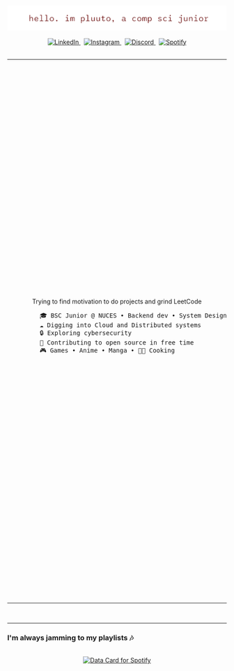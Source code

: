 ![Greetings](./assets/greeting.png)

<div align="center">
<a href="https://www.linkedin.com/in/asher-siddique-25633b139/">
  <img src="https://img.shields.io/badge/LinkedIn-0077B5?style=for-the-badge&logo=linkedin&logoColor=white" alt="LinkedIn">
</a>&nbsp;
<a href="https://www.instagram.com/asheeerrrrrr/">
  <img src="https://img.shields.io/badge/Instagram-E4405F?style=for-the-badge&logo=instagram&logoColor=white" alt="Instagram">
</a>&nbsp;
<a href="https://discordapp.com/users/854772660596899860">
  <img src="https://img.shields.io/badge/Discord-5865F2?style=for-the-badge&logo=discord&logoColor=white" alt="Discord">
</a>&nbsp;
<a href="https://open.spotify.com/user/55cgfk304ony06pjjk21txto3?si=16d0c796acbd454d">
  <img src="https://img.shields.io/badge/Spotify-1ED760?&style=for-the-badge&logo=spotify&logoColor=white" alt="Spotify">
</a>
</div>

<br/>

<table width="100%">
  <tr>
    <td width="50%">
      <p align="center">
        Trying to find motivation to do projects and grind LeetCode &nbsp;
        <br/>
        <pre>
        🎓 BSC Junior @ NUCES • Backend dev • System Design
        ☁ Digging into Cloud and Distributed systems
        🔒 Exploring cybersecurity
        🤝 Contributing to open source in free time
        🎮 Games • Anime • Manga • 👨‍🍳 Cooking
        </pre>
      </p>
    </td>
    <td width="50%">
      I like working with
      <br/>
      <div align="center">
        <img alt="Static Badge" src="https://img.shields.io/badge/node.js-2c384a?style=flat-square&logo=nodedotjs&logoColor=ffffff">
        <img alt="Static Badge" src="https://img.shields.io/badge/mysql-2c384a?style=flat-square&logo=mysql&logoColor=ffffff">
        <img alt="Static Badge" src="https://img.shields.io/badge/mongoDB-2c384a?style=flat-square&logo=mongodb&logoColor=ffffff">
        <img alt="Static Badge" src="https://img.shields.io/badge/express-2c384a?style=flat-square&logo=express&logoColor=ffffff">
        <img alt="Static Badge" src="https://img.shields.io/badge/spring_boot-2c384a?style=flat-square&logo=springboot&logoColor=ffffff">
        <img alt="Static Badge" src="https://img.shields.io/badge/jasmine-2c384a?style=flat-square&logo=jasmine&logoColor=ffffff">
        <img alt="Static Badge" src="https://img.shields.io/badge/postman-2c384a?style=flat-square&logo=postman&logoColor=ffffff">
        <img alt="Static Badge" src="https://img.shields.io/badge/npm-2c384a?style=flat-square&logo=npm&logoColor=ffffff">
        <img alt="Static Badge" src="https://img.shields.io/badge/maven-2c384a?style=flat-square&logo=maven&logoColor=ffffff">
        <img alt="Static Badge" src="https://img.shields.io/badge/bash-2c384a?style=flat-square&logo=gnubash&logoColor=ffffff">
        <img alt="Static Badge" src="https://img.shields.io/badge/ubuntu-2c384a?style=flat-square&logo=ubuntu&logoColor=ffffff">
        <img alt="Static Badge" src="https://img.shields.io/badge/git-2c384a?style=flat-square&logo=git&logoColor=ffffff">
      </div>
      <br/>
      and plan to explore
      <br/>
      <div align="center">
        <img alt="Static Badge" src="https://img.shields.io/badge/go-2c384a?style=flat-square&logo=go&logoColor=ffffff">
        <img alt="Static Badge" src="https://img.shields.io/badge/arch-2c384a?style=flat-square&logo=archlinux&logoColor=ffffff">
        <img alt="Static Badge" src="https://img.shields.io/badge/aws-2c384a?style=flat-square&logo=amazonaws&logoColor=ffffff">
        <img alt="Static Badge" src="https://img.shields.io/badge/azure-2c384a?style=flat-square&logo=microsoftazure&logoColor=ffffff">
        <img alt="Static Badge" src="https://img.shields.io/badge/docker-2c384a?style=flat-square&logo=docker&logoColor=ffffff">
        <img alt="Static Badge" src="https://img.shields.io/badge/kubernetes-2c384a?style=flat-square&logo=kubernetes&logoColor=ffffff">
        <img alt="Static Badge" src="https://img.shields.io/badge/bunjs-2c384a?style=flat-square&logo=bun&logoColor=ffffff">
        <img alt="Static Badge" src="https://img.shields.io/badge/nginx-2c384a?style=flat-square&logo=nginx&logoColor=ffffff">
        <img alt="Static Badge" src="https://img.shields.io/badge/mocha-2c384a?style=flat-square&logo=mocha&logoColor=ffffff">
        <img alt="Static Badge" src="https://img.shields.io/badge/chai-2c384a?style=flat-square&logo=chai&logoColor=ffffff">
      </div>
    </td>
  </tr>
</table>

<br/>

---

<h3>I'm always jamming to my playlists 🎶</h3>

<br/>

<div align="center">
  <a href="https://data-card-for-spotify.herokuapp.com/card?user_id=55cgfk304ony06pjjk21txto3&show_border=1&custom_title=groove%20with%20me%20%5E%5E">
    <img src="https://data-card-for-spotify.herokuapp.com/api/card?user_id=55cgfk304ony06pjjk21txto3&show_border=1&custom_title=groove%20with%20me%20%5E%5E" alt="Data Card for Spotify">
  </a>
</div>

<br/>
